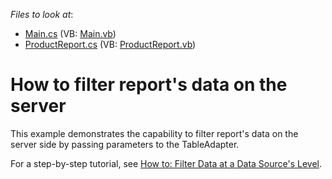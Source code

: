 <!-- default file list -->
*Files to look at*:

* [Main.cs](./CS/ServerParams/Main.cs) (VB: [Main.vb](./VB/ServerParams/Main.vb))
* [ProductReport.cs](./CS/ServerParams/ProductReport.cs) (VB: [ProductReport.vb](./VB/ServerParams/ProductReport.vb))
<!-- default file list end -->
# How to filter report's data on the server


<p>This example demonstrates the capability to filter report's data on the server side by passing parameters to the TableAdapter.</p><p>For a step-by-step tutorial, see <a href="http://documentation.devexpress.com/#XtraReports/CustomDocument4804"><u>How to: Filter Data at a Data Source's Level</u></a>.</p>

<br/>


